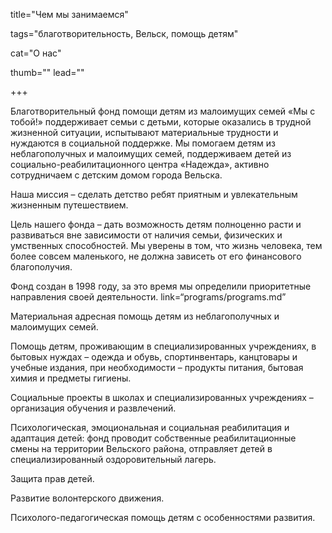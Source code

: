 title="Чем мы занимаемся" 

tags="благотворительность, Вельск, помощь детям" 

cat="О нас" 

thumb="" lead=""

+++

Благотворительный фонд помощи детям из малоимущих семей «Мы с тобой!» поддерживает семьи с детьми, которые оказались в трудной жизненной ситуации, испытывают материальные трудности и нуждаются в социальной поддержке. Мы помогаем детям из неблагополучных и малоимущих семей, поддерживаем детей из социально-реабилитационного центра «Надежда», активно сотрудничаем с детским домом города Вельска.

Наша миссия – сделать детство ребят приятным и увлекательным жизненным путешествием.

Цель нашего фонда – дать возможность детям полноценно расти и развиваться вне зависимости от наличия семьи, физических и умственных способностей. Мы уверены в том, что жизнь человека, тем более совсем маленького, не должна зависеть от его финансового благополучия.

Фонд создан в 1998 году, за это время мы определили приоритетные направления своей деятельности. link=“programs/programs.md”

Материальная адресная помощь детям из неблагополучных и малоимущих семей.

Помощь детям, проживающим в специализированных учреждениях, в бытовых нуждах – одежда и обувь, спортинвентарь, канцтовары и учебные издания, при необходимости – продукты питания, бытовая химия и предметы гигиены.

Социальные проекты в школах и специализированных учреждениях – организация обучения и развлечений.

Психологическая, эмоциональная и социальная реабилитация и адаптация детей: фонд проводит собственные реабилитационные смены на территории Вельского района, отправляет детей в специализированный оздоровительный лагерь.

Защита прав детей.

Развитие волонтерского движения.

Психолого-педагогическая помощь детям с особенностями развития.
